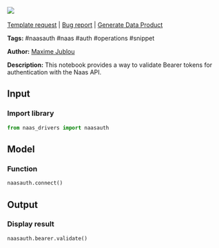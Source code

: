 <a href="https://app.naas.ai/user-redirect/naas/downloader?url=https://raw.githubusercontent.com/jupyter-naas/awesome-notebooks/master/Naas%20Auth/Naas_Auth_bearer_validate.ipynb" target="_parent"><img src="https://naasai-public.s3.eu-west-3.amazonaws.com/Open_in_Naas_Lab.svg"/></a><br><br><a href="https://github.com/jupyter-naas/awesome-notebooks/issues/new?assignees=&labels=&template=template-request.md&title=Tool+-+Action+of+the+notebook+">Template request</a> | <a href="https://github.com/jupyter-naas/awesome-notebooks/issues/new?assignees=&labels=bug&template=bug_report.md&title=Naas+Auth+-+Bearer+validate:+Error+short+description">Bug report</a> | <a href="https://app.naas.ai/user-redirect/naas/downloader?url=https://raw.githubusercontent.com/jupyter-naas/awesome-notebooks/master/Naas/Naas_Start_data_product.ipynb" target="_parent">Generate Data Product</a>

**Tags:** #naasauth #naas #auth #operations #snippet

**Author:** [Maxime Jublou](https://www.linkedin.com/in/maximejublou/)

**Description:** This notebook provides a way to validate Bearer tokens for authentication with the Naas API.

## Input

### Import library


```python
from naas_drivers import naasauth
```

## Model

### Function


```python
naasauth.connect()
```

## Output

### Display result


```python
naasauth.bearer.validate()
```


```python

```
